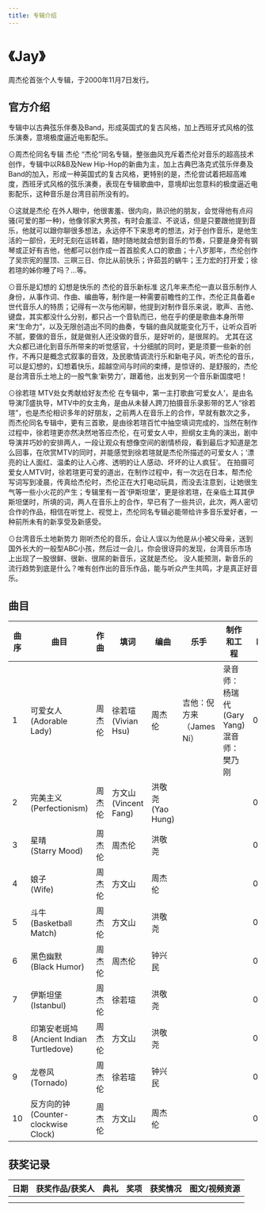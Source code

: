 ```yaml
---
title: 专辑介绍
---
```


# 《Jay》
周杰伦首张个人专辑，于2000年11月7日发行。
## 官方介绍
专辑中以古典弦乐伴奏及Band，形成英国式的复古风格，加上西班牙式风格的弦乐演奏，意境极度逼近电影配乐。

⊙周杰伦同名专辑 杰伦 “杰伦”同名专辑，整张曲风充斥着杰伦对音乐的超高技术创作，专辑中以R&B及New Hip-Hop的新曲为主，加上古典巴洛克式弦乐伴奏及Band的加入，形成一种英国式的复古风格，更特别的是，杰伦尝试着把超高难度，西班牙式风格的弦乐演奏，表现在专辑歌曲中，意境却出忽意料的极度逼近电影配乐，这种音乐是台湾目前所没有的。

⊙这就是杰伦 在外人眼中，他很害羞、很内向，熟识他的朋友，会觉得他有点闷骚(可爱的那一种)，他像邻家大男孩，有时会羞涩、不说话，但是只要跟他提到音乐，他就可以跟你聊很多想法，永远停不下来思考的想法，对于创作音乐，是他生活的一部份，无时无刻在运转着，随时随地就会想到音乐的节奏，只要是身旁有钢琴或正好有吉他，他都可以创作成一首首脍炙人口的歌曲；十八岁那年，杰伦创作了吴宗宪的屋顶、三暝三日、你比从前快乐；许茹芸的蜗牛；王力宏的打开爱；徐若瑄的姊你睡了吗？…等。

⊙音乐是幻想的 幻想是快乐的 杰伦的音乐新标准 这几年来杰伦一直以音乐制作人身份，从事作词、作曲、编曲等，制作是一种需要前瞻性的工作，杰伦正具备着e世代音乐人的特质；记得有一次与他闲聊，他提到对制作音乐来说，歌声、吉他、键盘，其实都没什么分别，都只占一个音轨而已，他在乎的便是歌曲本身所带来“生命力”，以及无限创造出不同的曲奏，专辑的曲风就能变化万千，让听众百听不腻，要做的音乐，就是做别人还没做的音乐，是好听的，是很屌的。 尤其在这大众都已进化到音乐所带来的听觉感官，十分细腻的同时，更是须要一些新的创作，不再只是概念式叙事的音效，及民歌情调流行乐和新电子风，听杰伦的音乐，可以是幻想的，幻想着快乐，超越空间与时间的束缚，是惊讶的、是舒服的，杰伦是台湾音乐土地上的一股气象‘新势力’，跟着他，出发到另一个音乐新国度吧！

⊙徐若瑄 MTV处女秀献给好友杰伦 在专辑中，第一主打歌曲‘可爱女人’，是由名导演邝盛执导，MTV中的女主角，是由从未替人跨刀拍摄音乐录影带的艺人“徐若瑄”，也是杰伦相识多年的好朋友，之前两人在音乐上的合作，早就有数次之多，而杰伦同名专辑中，更有三首歌，是由徐若瑄百忙中抽空填词完成的，当然在制作过程中，徐若瑄更亦然决然地答应杰伦，在可爱女人中，担纲女主角的演出，剧中导演并巧妙的安排两人，一段让观众有想像空间的剧情桥段，看到最后才知道是怎么回事，在欣赏MTV的同时，并能感觉到徐若瑄就是杰伦所描述的可爱女人；‘漂亮的让人面红、温柔的让人心疼、透明的让人感动、坏坏的让人疯狂’。 在拍摄可爱女人MTV时，徐若瑄更可爱的道出，在制作过程中，有一次远在日本，帮杰伦写词写到凌晨，传真给杰伦时，杰伦正在大打电动玩具，而没去注意到，让她很生气等一些小火花的产生；专辑里有一首‘伊斯坦堡’，更是徐若瑄，在亲临土耳其伊斯坦堡时，所填的词，两人在音乐上的合作，早已有了一些共识，此次，两人密切合作的作品，相信在听觉上、视觉上，杰伦同名专辑必能带给许多音乐爱好者，一种前所未有的新享受及新感受。 

⊙台湾音乐土地新势力 刚听杰伦的音乐，会让人误以为他是从小被父母亲，送到国外长大的一般型ABC小孩，然后过一会儿，你会很讶异的发现，台湾音乐市场上出现了一股很鲜、很新、很屌的新音乐，这就是杰伦。 没人能预测，新音乐的流行趋势到底是什么？唯有创作出的音乐作品，能与听众产生共鸣，才是真正好音乐。

## 曲目
| 曲序|曲目|作曲|填词|编曲|乐手|制作和工程|时长|
| ------ | ------ | ------ | ------ | ------ | ------ | ------ | ------ |
| 1  | 可爱女人 <br>(Adorable Lady) | 周杰伦  | 徐若瑄(Vivian Hsu) | 周杰伦  | 吉他：倪方来（James Ni）  | 录音师：杨瑞代(Gary Yang) <br> 混音师：樊乃刚  | 03:59 |
| 2  | 完美主义 <br>(Perfectionism)  | 周杰伦  | 方文山(Vincent Fang)  | 洪敬尧(Yao Hung)  |   |   |  04:04 |
| 3  | 星晴 <br>(Starry Mood)  | 周杰伦  | 周杰伦  | 洪敬尧  |   |   |  04:19 |
| 4  | 娘子 <br>(Wife)  | 周杰伦  | 方文山  | 周杰伦  |   |   | 04:31  |
| 5  | 斗牛 <br>(Basketball Match)  | 周杰伦  | 方文山  | 洪敬尧  |   |   | 04:38  |
| 6  | 黑色幽默 <br>(Black Humor)  | 周杰伦  | 周杰伦  | 钟兴民  |   |   | 04:43  |
| 7  | 伊斯坦堡 <br>(Istanbul)  | 周杰伦  | 徐若瑄  | 洪敬尧  |   |   | 03:29  |
| 8  | 印第安老斑鸠 <br>(Ancient Indian Turtledove)  | 周杰伦  | 方文山  | 洪敬尧  |   |   | 05:04  |
| 9  | 龙卷风 <br>(Tornado)  | 周杰伦  | 徐若瑄  | 钟兴民  |   |   | 04:10  |
| 10  | 反方向的钟 <br>(Counter-clockwise Clock)  | 周杰伦  | 方文山  | 周杰伦  |   |   | 04:18  |

## 获奖记录
| 日期|获奖作品/获奖人|典礼|奖项|获奖情况|图文/视频资源|
| ------ | ------ | ------ | ------ | ------ | ------ |
|   |  |   |  |   |   |
|   |  |   |  |   |   |

